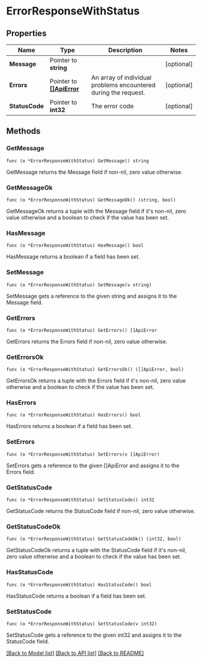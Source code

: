 # ErrorResponseWithStatus

## Properties

Name | Type | Description | Notes
------------ | ------------- | ------------- | -------------
**Message** | Pointer to **string** |  | [optional] 
**Errors** | Pointer to [**[]ApiError**](APIError.md) | An array of individual problems encountered during the request. | [optional] 
**StatusCode** | Pointer to **int32** | The error code | [optional] 

## Methods

### GetMessage

`func (o *ErrorResponseWithStatus) GetMessage() string`

GetMessage returns the Message field if non-nil, zero value otherwise.

### GetMessageOk

`func (o *ErrorResponseWithStatus) GetMessageOk() (string, bool)`

GetMessageOk returns a tuple with the Message field if it's non-nil, zero value otherwise
and a boolean to check if the value has been set.

### HasMessage

`func (o *ErrorResponseWithStatus) HasMessage() bool`

HasMessage returns a boolean if a field has been set.

### SetMessage

`func (o *ErrorResponseWithStatus) SetMessage(v string)`

SetMessage gets a reference to the given string and assigns it to the Message field.

### GetErrors

`func (o *ErrorResponseWithStatus) GetErrors() []ApiError`

GetErrors returns the Errors field if non-nil, zero value otherwise.

### GetErrorsOk

`func (o *ErrorResponseWithStatus) GetErrorsOk() ([]ApiError, bool)`

GetErrorsOk returns a tuple with the Errors field if it's non-nil, zero value otherwise
and a boolean to check if the value has been set.

### HasErrors

`func (o *ErrorResponseWithStatus) HasErrors() bool`

HasErrors returns a boolean if a field has been set.

### SetErrors

`func (o *ErrorResponseWithStatus) SetErrors(v []ApiError)`

SetErrors gets a reference to the given []ApiError and assigns it to the Errors field.

### GetStatusCode

`func (o *ErrorResponseWithStatus) GetStatusCode() int32`

GetStatusCode returns the StatusCode field if non-nil, zero value otherwise.

### GetStatusCodeOk

`func (o *ErrorResponseWithStatus) GetStatusCodeOk() (int32, bool)`

GetStatusCodeOk returns a tuple with the StatusCode field if it's non-nil, zero value otherwise
and a boolean to check if the value has been set.

### HasStatusCode

`func (o *ErrorResponseWithStatus) HasStatusCode() bool`

HasStatusCode returns a boolean if a field has been set.

### SetStatusCode

`func (o *ErrorResponseWithStatus) SetStatusCode(v int32)`

SetStatusCode gets a reference to the given int32 and assigns it to the StatusCode field.


[[Back to Model list]](../README.md#documentation-for-models) [[Back to API list]](../README.md#documentation-for-api-endpoints) [[Back to README]](../README.md)


